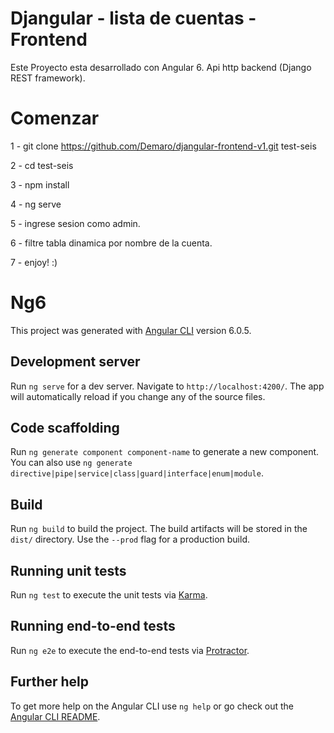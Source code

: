 # Djangular - lista de cuentas - Frontend

Este Proyecto esta desarrollado con Angular 6. 
Api http backend (Django REST framework).

# Comenzar

1 - git clone https://github.com/Demaro/djangular-frontend-v1.git test-seis

2 - cd test-seis 

3 - npm install 

4 - ng serve

5 - ingrese sesion como admin.

6 - filtre tabla dinamica por nombre de la cuenta.

7 - enjoy! :)

# Ng6

This project was generated with [Angular CLI](https://github.com/angular/angular-cli) version 6.0.5.

## Development server

Run `ng serve` for a dev server. Navigate to `http://localhost:4200/`. The app will automatically reload if you change any of the source files.

## Code scaffolding

Run `ng generate component component-name` to generate a new component. You can also use `ng generate directive|pipe|service|class|guard|interface|enum|module`.

## Build

Run `ng build` to build the project. The build artifacts will be stored in the `dist/` directory. Use the `--prod` flag for a production build.

## Running unit tests

Run `ng test` to execute the unit tests via [Karma](https://karma-runner.github.io).

## Running end-to-end tests

Run `ng e2e` to execute the end-to-end tests via [Protractor](http://www.protractortest.org/).

## Further help

To get more help on the Angular CLI use `ng help` or go check out the [Angular CLI README](https://github.com/angular/angular-cli/blob/master/README.md).
